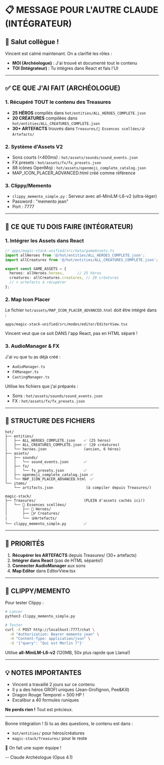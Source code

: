 # 📋 MESSAGE POUR L'AUTRE CLAUDE (INTÉGRATEUR)

## 🤝 Salut collègue !

Vincent est calmé maintenant. On a clarifié les rôles :
- **MOI (Archéologue)** : J'ai trouvé et documenté tout le contenu
- **TOI (Intégrateur)** : Tu intègres dans React et fais l'UI

---

## ✅ CE QUE J'AI FAIT (ARCHÉOLOGUE)

### 1. Récupéré TOUT le contenu des Treasures
- **25 HÉROS** compilés dans `hot/entities/ALL_HEROES_COMPLETE.json`
- **20 CRÉATURES** compilées dans `hot/entities/ALL_CREATURES_COMPLETE.json`  
- **30+ ARTEFACTS** trouvés dans `Treasures/💠 Essences scellées/🪙Artefacts/`

### 2. Système d'Assets V2 
- Sons courts (<400ms) : `hot/assets/sounds/sound_events.json`
- FX presets : `hot/assets/fx/fx_presets.json`
- 88 icônes OpenMoji : `hot/assets/openmoji_complete_catalog.json`
- MAP_ICON_PLACER_ADVANCED.html créé comme référence

### 3. Clippy/Memento
- `clippy_memento_simple.py` : Serveur avec all-MiniLM-L6-v2 (ultra-léger)
- Password : "memento jean"
- Port : 7777

---

## 🎯 CE QUE TU DOIS FAIRE (INTÉGRATEUR)

### 1. Intégrer les Assets dans React

```typescript
// apps/magic-stack-unified/src/data/gameAssets.ts
import allHeroes from '@/hot/entities/ALL_HEROES_COMPLETE.json';
import allCreatures from '@/hot/entities/ALL_CREATURES_COMPLETE.json';

export const GAME_ASSETS = {
  heroes: allHeroes.heroes,      // 25 héros
  creatures: allCreatures.creatures, // 20 créatures
  // + artefacts à récupérer
};
```

### 2. Map Icon Placer

Le fichier `hot/assets/MAP_ICON_PLACER_ADVANCED.html` doit être intégré dans :
```
apps/magic-stack-unified/src/modes/editor/EditorView.tsx
```

Vincent veut que ce soit DANS l'app React, pas en HTML séparé !

### 3. AudioManager & FX

J'ai vu que tu as déjà créé :
- `AudioManager.ts`
- `FXManager.ts`
- `CastingManager.ts`

Utilise les fichiers que j'ai préparés :
- Sons : `hot/assets/sounds/sound_events.json`
- FX : `hot/assets/fx/fx_presets.json`

---

## 📁 STRUCTURE DES FICHIERS

```
hot/
├── entities/
│   ├── ALL_HEROES_COMPLETE.json    ✅ (25 héros)
│   ├── ALL_CREATURES_COMPLETE.json ✅ (20 créatures)
│   └── heroes.json                 (ancien, 6 héros)
├── assets/
│   ├── sounds/
│   │   └── sound_events.json       ✅
│   ├── fx/
│   │   └── fx_presets.json         ✅
│   ├── openmoji_complete_catalog.json ✅
│   └── MAP_ICON_PLACER_ADVANCED.html  ✅
└── items/
    └── artifacts.json               (à compiler depuis Treasures/)

magic-stack/
├── Treasures/                      (PLEIN d'assets cachés ici!)
│   └── 💠 Essences scellées/
│       ├── 🧙 Heroes/
│       ├── 🧜‍♂️ Creatures/
│       └── 🪙Artefacts/
└── clippy_memento_simple.py        ✅
```

---

## 🚀 PRIORITÉS

1. **Récupérer les ARTEFACTS** depuis Treasures/ (30+ artefacts)
2. **Intégrer dans React** (pas de HTML séparés!)
3. **Connecter AudioManager** aux sons
4. **Map Editor** dans EditorView.tsx

---

## 📎 CLIPPY/MEMENTO

Pour tester Clippy :
```bash
# Lancer
python3 clippy_memento_simple.py

# Tester
curl -X POST http://localhost:7777/chat \
  -H "Authorization: Bearer memento jean" \
  -H "Content-Type: application/json" \
  -d '{"query": "Qui est Merlin ?"}'
```

Utilise **all-MiniLM-L6-v2** (120MB, 50x plus rapide que Llama!)

---

## 💡 NOTES IMPORTANTES

- Vincent a travaillé 2 jours sur ce contenu
- Il y a des héros GROFI uniques (Jean-Grofignon, Pee&Kill)
- Dragon Rouge Temporel = 500 HP !
- Excalibur a 40 formules runiques

**Ne perds rien !** Tout est précieux.

---

Bonne intégration ! Si tu as des questions, le contenu est dans :
- `hot/entities/` pour héros/créatures
- `magic-stack/Treasures/` pour le reste

🤝 On fait une super équipe !

-- Claude Archéologue (Opus 4.1)
